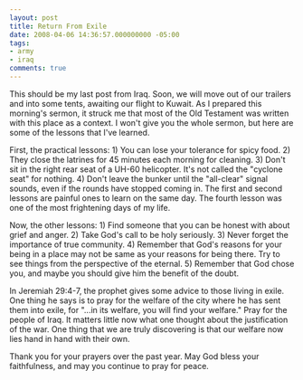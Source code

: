 ```yaml
---
layout: post
title: Return From Exile
date: 2008-04-06 14:36:57.000000000 -05:00
tags:
- army
- iraq 
comments: true
---
```

<p>This should be my last post from Iraq. Soon, we will move out of our trailers and into some tents, awaiting our flight to Kuwait. As I prepared this morning's sermon, it struck me that most of the Old Testament was written with this place as a context. I won't give you the whole sermon, but here are some of the lessons that I've learned.</p>
<p>First, the practical lessons: 1) You can lose your tolerance for spicy food. 2) They close the latrines for 45 minutes each morning for cleaning. 3) Don't sit in the right rear seat of a UH-60 helicopter. It's not called the "cyclone seat" for nothing. 4) Don't leave the bunker until the "all-clear" signal sounds, even if the rounds have stopped coming in. The first and second lessons are painful ones to learn on the same day. The fourth lesson was one of the most frightening days of my life.</p>
<p>Now, the other lessons: 1) Find someone that you can be honest with about grief and anger. 2) Take God's call to be holy seriously. 3) Never forget the importance of true community. 4) Remember that God's reasons for your being in a place may not be same as your reasons for being there. Try to see things from the perspective of the eternal. 5) Remember that God chose you, and maybe you should give him the benefit of the doubt.</p>
<p>In Jeremiah 29:4-7, the prophet gives some advice to those living in exile. One thing he says is to pray for the welfare of the city where he has sent them into exile, for "...in its welfare, you will find your welfare." Pray for the people of Iraq. It matters little now what one thought about the justification of the war. One thing that we are truly discovering is that our welfare now lies hand in hand with their own.</p>
<p>Thank you for your prayers over the past year. May God bless your faithfulness, and may you continue to pray for peace.</p>
